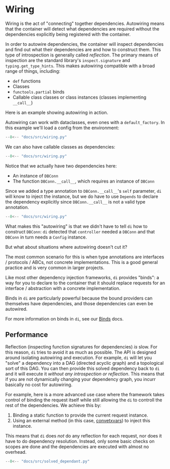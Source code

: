# Wiring

Wiring is the act of "connecting" together dependencies.
Autowiring means that the container will detect what dependencies are required without the dependencies explicitly being registered with the container.

In order to autowire dependencies, the container will inspect dependencies and find out what their dependencies are and how to construct them.
This type of introspection is generally called _reflection_.
The primary means of inspection are the standard library's `inspect.signature` and `typing.get_type_hints`.
This makes autowiring compatible with a broad range of things, including:

- `def` functions
- Classes
- `functools.partial` binds
- Callable class classes or class instances (classes implementing `__call__`)

Here is an example showing autowiring in action.

Autowiring can work with dataclasses, even ones with a `default_factory`.
In this example we'll load a config from the environment:

```Python hl_lines="7-9"
--8<-- "docs/src/wiring.py"
```

We can also have callable classes as dependencies:

```Python hl_lines="12-18"
--8<-- "docs/src/wiring.py"
```

Notice that we actually have two dependencies here:

- An instance of `DBConn`
- The function `DBConn.__call__`, which requires an instance of `DBConn`

Since we added a type annotation to `DBConn.__call__`'s `self` parameter, `di` will know to inject the instance, but we do have to use `Depends` to declare the dependency explicitly since `DBConn.__call__` is not a valid type annotation.

```Python hl_lines="22"
--8<-- "docs/src/wiring.py"
```

What makes this "autowiring" is that we didn't have to tell `di` how to construct `DBConn`: `di` detected that `controller` needed a `DBConn` and that `DBConn` in turn needs a `Config` instance.

But what about situations where autowiring doesn't cut it?

The most common scenario for this is when type annotations are interfaces / protocols / ABCs, not concrete implementations. This is a good general practice and is very common in larger projects.

Like most other dependency injection frameworks, `di` provides "binds": a way for you to declare to the container that it should replace requests for an interface / abstraction with a concrete implementation.

Binds in `di` are particularly powerful because the bound providers can themselves have dependencies, and those dependencies can even be autowired.

For more information on binds in `di`, see our [Binds] docs.

## Performance

Reflection (inspecting function signatures for dependencies) *is* slow.
For this reason, `di` tries to avoid it as much as possible.
The API is designed around isolating autowiring and execution.
For example, `di` will let you "solve" a dependency into a DAG (directed acyclic graph) and a topological sort of this DAG.
You can then provide this solved dependency back to `di` and it will execute it _without any introspection or reflection_.
This means that if you are not dynamically changing your dependency graph, you incurr basically no cost for autowiring.

For example, here is a more advanced use case where the framework takes control of binding the request itself while still allowing the `di` to controll the rest of the dependencies.
We achieve this by:

1. Binding a static function to provide the current request instance.
1. Using an external method (in this case, [convetxvars]) to inject this instance.

This means that `di` does *not* do any reflection for each request, nor does it have to do dependency resolution.
Instead, only some basic checks on scopes are done and the dependencies are executed with almost no overhead.

```Python hl_lines="20-35 42"
--8<-- "docs/src/solved_dependant.py"
```

[binds]: binds.md
[convetxvars]: https://docs.python.org/3/library/contextvars.html
